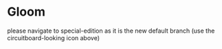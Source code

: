 # Gloom

please navigate to special-edition as it is the new default branch (use the circuitboard-looking icon above)

